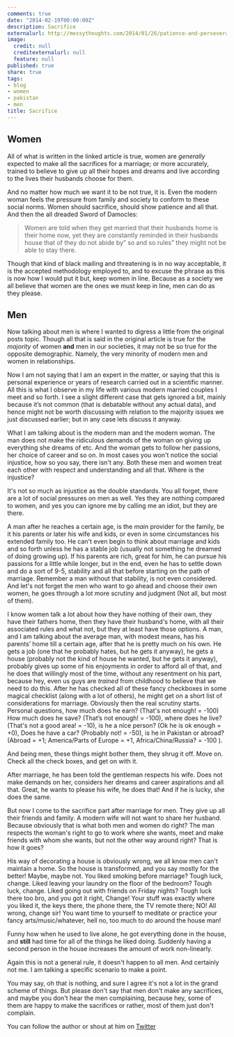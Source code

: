 ```yaml
---
comments: true
date: "2014-02-19T00:00:00Z"
description: Sacrifice
externalurl: http://messythoughts.com/2014/01/26/patience-and-perseverance-make-a-perfect-home-or-so-it-seems/
image:
  credit: null
  creditexternalurl: null
  feature: null
published: true
share: true
tags:
- blog
- women
- pakistan
- men
title: Sacrifice
---
```


## Women

All of what is written in the linked article is true, women are *generally* expected to make all the sacrifices for a marriage; or more accurately, trained to believe to give up all their hopes and dreams and live according to the lives their husbands choose for them.

And no matter how much we want it to be not true, it is. Even the modern woman feels the pressure from family and society to conform to these social norms. Women should sacrifice, should show patience and all that. And then the all dreaded Sword of Damocles:

> Women are told when they get married that their husbands home is their home now, yet they are constantly reminded in their husbands house that of they do  not abide by” so and so rules” they might not be able to stay there.

Though that kind of black mailing and threatening is in no way acceptable, it is the accepted methodology employed to, and to excuse the phrase as this is now how I would put it but, keep women in line. Because as a society we all believe that women are the ones we must keep in line, men can do as they please.

## Men

Now talking about men is where I wanted to digress a little from the original posts topic. Though all that is said in the original article is true for the *majority* of women **and** men in our societies, it may not be so true for the opposite demographic. Namely, the very minority of modern men and women in relationships.

Now I am not saying that I am an expert in the matter, or saying that this is personal experience or years of research carried out in a scientific manner. All this is what I observe in my life with various modern married couples I meet and so forth. I see a slight different case that gets ignored a bit, mainly because it’s not common (that is debatable without any actual data), and hence might not be worth discussing with relation to the majority issues we just discussed earlier; but in any case lets discuss it anyway.

What I am talking about is the modern man and the modern woman. The man does not make the ridiculous demands of the woman on giving up everything she dreams of etc. And the woman gets to follow her passions, her choice of career and so on. In most cases you won't notice the social injustice, how so you say, there isn't any. Both these men and women treat each other with respect and understanding and all that. Where is the injustice?

It's not so much as injustice as the double standards. You all forget, there are a lot of social pressures on men as well. Yes they are nothing compared to women, and yes you can ignore me by calling me an idiot, but they are there.

A man after he reaches a certain age, is the *main* provider for the family, be it his parents or later his wife and kids, or even in some circumstances his extended family too. He can't even begin to think about marriage and kids and so forth unless he has a stable job (usually not something he dreamed of doing growing up). If his parents are rich, great for him, he can pursue his passions for a little while longer, but in the end, even he has to settle down and do a sort of 9-5, stability and all that before starting on the path of marriage. Remember a man without that stability, is not even considered. And let's not forget the men who want to go ahead and choose their own women, he goes through a lot more scrutiny and judgment (Not all, but most of them).

I know women talk a lot about how they have nothing of their own, they have their fathers home, then they have their husband's home, with all their associated rules and what not, but they at least have those options. A man, and I am talking about the average man, with modest means, has his parents’ home till a certain age, after that he is pretty much on his own. He gets a job (one that he probably hates, but he gets it anyway), he gets a house (probably not the kind of house he wanted, but he gets it anyway), probably gives up some of his enjoyments in order to afford all of that, and he does that willingly most of the time, without any resentment on his part, because hey, even us guys are *trained* from childhood to believe that we need to do this. After he has checked all of these fancy checkboxes in some magical checklist (along with a lot of others), he might get on a short list of considerations for marriage. Obviously then the real scrutiny starts. Personal questions, how much does he earn? (That's not enough! = -100) How much does he save? (That’s not enough! = -100), where does he live? (That's not a good area! = -10), is he a nice person? (Ok he is ok enough = +0), Does he have a car? (Probably not! = -50), is he in Pakistan or abroad? (Abroad = +1; America/Parts of Europe = +1, Africa/China/Russia? = -100 ).

And being men, these things might bother them, they shrug it off. Move on. Check all the check boxes, and get on with it.

After marriage, he has been told the gentleman respects his wife. Does not make demands on her, considers her dreams and career aspirations and all that. Great, he wants to please his wife, he does that! And if he is lucky, she does the same.

But now I come to the sacrifice part after marriage for men. They give up all their friends and family. A modern wife will not want to share her husband. Because obviously that is what both men and women do right? The man respects the woman's right to go to work where she wants, meet and make friends with whom she wants, but not the other way around right? That is how it goes?

His way of decorating a house is obviously wrong, we all know men can't maintain a home. So the house is transformed, and you say mostly for the better! Maybe, maybe not. You liked smoking before marriage? Tough luck, change. Liked leaving your laundry on the floor of the bedroom? Tough luck, change. Liked going out with friends on Friday nights? Tough luck there too bro, and you got it right, Change! Your stuff was exactly where you liked it, the keys there, the phone there, the TV remote there; NO! All wrong, change sir! You want time to yourself to meditate or practice your fancy arts/music/whatever, hell no, too much to do around the house man!

Funny how when he used to live alone, he got everything done in the house, and **still** had time for all of the things he liked doing. Suddenly having a second person in the house increases the amount of work non-linearly.

Again this is not a general rule, it doesn't happen to all men. And certainly not me. I am talking a specific scenario to make a point.

You may say, oh that is nothing, and sure I agree it's not a lot in the grand scheme of things. But please don't say that men don't make any sacrifices, and maybe you don't hear the men complaining, because hey, some of them are happy to make the sacrifices or rather, most of them just don't complain.

You can follow the author or shout at him on [Twitter](https://twitter.com/abijango)
